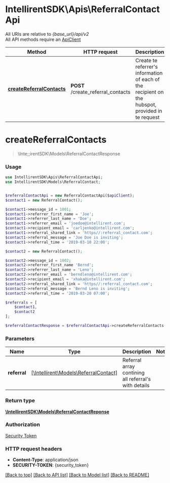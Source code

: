 # IntellirentSDK\Apis\ReferralContactApi

All URIs are relative to *{base_url}/api/v2* \
All API methods require an [ApiClient](../../README.md#creating-a-client)

Method | HTTP request | Description
------- | ------------- | ---------
[**createReferralContacts**](#createReferralContacts) | **POST** /create_referral_contacts | Create te referrer's information of each of the recipient on the hubspot, provided in te request

# createReferralContacts
> \Inte;;irentSDK\Models\ReferralContactResponse

### Usage
```php
use IntellirentSDK\Apis\ReferralContactApi;
use IntellirentSDK\Models\ReferralContact;


$referralContactApi = new ReferralContactApi($apiClient);
$contact1 = new ReferralContact();

$contact1->message_id = 1001;
$contact1->referrer_first_name = 'Joe';
$contact1->referrer_last_name = 'Doe';
$contact1->referrer_email = 'joedoe@intellirent.com';
$contact1->recipient_email = 'carljenko@intellirent.com';
$contact1->referral_shared_link = 'https//:referral_contact.com';
$contact1->referral_message = 'Joe Doe is inviting';
$contact1->referral_time = '2019-03-10 22:00';

$contact2 = new ReferralContact();

$contact2->message_id = 1002;
$contact2->referrer_first_name 'Bernd';
$contact2->referrer_last_name = 'Leno';
$contact2->referrer_email = 'berndleno@intellirent.com';
$contact2->recipient_email = 'xhaka@intellirent.com';
$contact2->referral_shared_link = 'https//:referral_contact.com';
$contact2->referral_message = 'Bernd Leno is inviting';
$contact2->referral_time = '2019-03-20 07:00';

$referrals = [
    $contact1,
    $contact2
];

$referralContactResponse = $referralContactApi->createReferralContacts($referrals);
```

### Parameters
**Name**          | **Type**                                               | **Description**    | **Notes**
----------------- | ------------------------------------------------------ | ------------------ | ---------
**referral** | [[\Intellirent\Models\ReferralContact]](../Models/ReferralContact.md) | Referral array contining all referral's with details |

### Return type
[**\IntellirentSDK\Models\ReferralContactReponse**](../Models/ReferralContactResponse.md)

### Authorization
[Security Token](../../README.md#Quickstart)

### HTTP request headers
- **Content-Type**: application/json
- **SECURITY-TOKEN**: {security_token}

[[Back to top]](#) [[Back to API list]](../../README.md#documentation-for-apis) [[Back to Model list]](../../README.md#documentation-for-models) [[Back to README]](../../README.md)